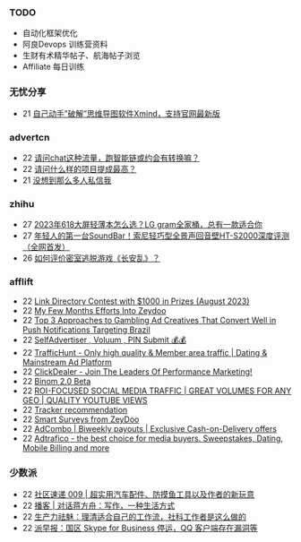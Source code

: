 ### TODO
-  自动化框架优化
-  阿良Devops 训练营资料
-  生财有术精华帖子、航海帖子浏览
-  Affiliate 每日训练

### 无忧分享
<!-- ruyo:START -->
-  21 [自己动手”破解”思维导图软件Xmind，支持官网最新版](https://51.ruyo.net/18460.html)<!-- ruyo:END -->

### advertcn
<!-- advertcn:START -->
-  22 [请问chat这种流量，跑智能链或约会有转换嘛？](https://www.advertcn.com/forum.php?mod=viewthread&tid=111748)
-  22 [请问什么样的项目提成最高？](https://www.advertcn.com/forum.php?mod=viewthread&tid=111747)
-  21 [没想到那么多人私信我](https://www.advertcn.com/forum.php?mod=viewthread&tid=111737)<!-- advertcn:END -->

### zhihu
<!-- zhihu:START -->
-  27 [2023年618大屏轻薄本怎么选？LG gram全家桶，总有一款适合你](http://zhuanlan.zhihu.com/p/632641888?utm_campaign=rss&utm_medium=rss&utm_source=rss&utm_content=title)
-  27 [年轻人的第一台SoundBar！索尼轻巧型全景声回音壁HT-S2000深度评测（全网首发）](http://zhuanlan.zhihu.com/p/630990296?utm_campaign=rss&utm_medium=rss&utm_source=rss&utm_content=title)
-  26 [如何评价密室逃脱游戏《长安乱》？](http://www.zhihu.com/question/563950552/answer/3045961312?utm_campaign=rss&utm_medium=rss&utm_source=rss&utm_content=title)<!-- zhihu:END -->

### afflift
<!-- afflift:START -->
-  22 [Link Directory Contest with $1000 in Prizes &lpar;August 2023&rpar;](https://afflift.com/f/threads/link-directory-contest-with-1000-in-prizes-august-2023.11479/)
-  22 [My Few Months Efforts Into Zeydoo](https://afflift.com/f/threads/my-few-months-efforts-into-zeydoo.11500/)
-  22 [Top 3 Approaches to Gambling Ad Creatives That Convert Well in Push Notifications Targeting Brazil](https://afflift.com/f/threads/top-3-approaches-to-gambling-ad-creatives-that-convert-well-in-push-notifications-targeting-brazil.11502/)
-  22 [SelfAdvertiser , Voluum , PIN Submit 💰💰](https://afflift.com/f/threads/selfadvertiser-voluum-pin-submit-%F0%9F%92%B0%F0%9F%92%B0.10690/)
-  22 [TrafficHunt - Only high quality &amp; Member area traffic | Dating &amp; Mainstream Ad Platform](https://afflift.com/f/threads/traffichunt-only-high-quality-member-area-traffic-dating-mainstream-ad-platform.10862/)
-  22 [ClickDealer - Join The Leaders Of Performance Marketing!](https://afflift.com/f/threads/clickdealer-join-the-leaders-of-performance-marketing.2440/)
-  22 [Binom 2.0 Beta](https://afflift.com/f/threads/binom-2-0-beta.11332/)
-  22 [ROI-FOCUSED SOCIAL MEDIA TRAFFIC | GREAT VOLUMES FOR ANY GEO | QUALITY YOUTUBE VIEWS](https://afflift.com/f/threads/roi-focused-social-media-traffic-great-volumes-for-any-geo-quality-youtube-views.11186/)
-  22 [Tracker recommendation](https://afflift.com/f/threads/tracker-recommendation.11343/)
-  22 [Smart Surveys from ZeyDoo](https://afflift.com/f/threads/smart-surveys-from-zeydoo.10505/)
-  22 [AdCombo | Biweekly payouts | Exclusive Cash-on-Delivery offers](https://afflift.com/f/threads/adcombo-biweekly-payouts-exclusive-cash-on-delivery-offers.3509/)
-  22 [Adtrafico - the best choice for media buyers. Sweepstakes, Dating, Mobile Billing and more](https://afflift.com/f/threads/adtrafico-the-best-choice-for-media-buyers-sweepstakes-dating-mobile-billing-and-more.4312/)<!-- afflift:END -->

### 少数派
<!-- sspai:START -->
-  22 [社区速递 009 | 超实用汽车配件、防摸鱼工具以及作者的新玩意](https://sspai.com/post/82278)
-  22 [播客 | 对话蒋方舟：写作，一种生活方式](https://sspai.com/post/82276)
-  22 [生产力祛魅：理清适合自己的工作流，社科工作者是这么做的](https://sspai.com/post/82092)
-  22 [派早报：国区 Skype for Business 停运，QQ 客户端存在漏洞等](https://sspai.com/post/82272)<!-- sspai:END -->

